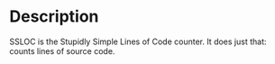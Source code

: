 # Description

SSLOC is the Stupidly Simple Lines of Code counter. It does just that: counts lines of source code.
